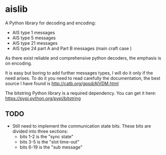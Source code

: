 aislib
======

A Python library for decoding and encoding: 
 * AIS type 1 messages
 * AIS type 5 messages
 * AIS type 21 messages
 * AIS type 24 part A and Part B messages (main craft case )
 
As there exist reliable and comprehensive python decoders, the emphasis is on encoding.

It is easy but boring to add further messages types, I will do it only if the need arises.
To do it you need to read carefully the documentation, the best source I have found is http://catb.org/gpsd/AIVDM.html

The bitstring Python library is a required dependency. You can get it here: https://pypi.python.org/pypi/bitstring

TODO
------

* Still need to implement the communication state bits. These bits are divided into three sections:
  * bits 1-2 is the "sync state"
  * bits 3-5 is the "slot time-out"
  * bits 6-19 is the "sub message"
